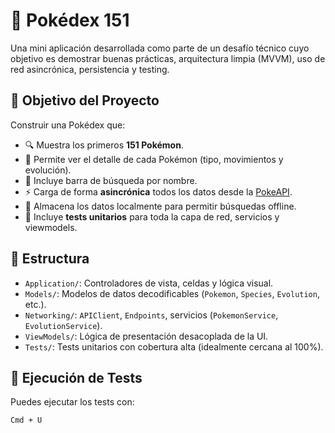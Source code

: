 # 🧬 Pokédex 151

Una mini aplicación desarrollada como parte de un desafío técnico cuyo objetivo es demostrar buenas prácticas, arquitectura limpia (MVVM), uso de red asincrónica, persistencia y testing.

## 🚀 Objetivo del Proyecto

Construir una Pokédex que:

- 🔍 Muestra los primeros **151 Pokémon**.
- 📄 Permite ver el detalle de cada Pokémon (tipo, movimientos y evolución).
- 🔎 Incluye barra de búsqueda por nombre.
- ⚡️ Carga de forma **asincrónica** todos los datos desde la [PokeAPI](https://pokeapi.co/).
- 💾 Almacena los datos localmente para permitir búsquedas offline.
- 🧪 Incluye **tests unitarios** para toda la capa de red, servicios y viewmodels.

## 🧱 Estructura

- `Application/`: Controladores de vista, celdas y lógica visual.
- `Models/`: Modelos de datos decodificables (`Pokemon`, `Species`, `Evolution`, etc.).
- `Networking/`: `APIClient`, `Endpoints`, servicios (`PokemonService`, `EvolutionService`).
- `ViewModels/`: Lógica de presentación desacoplada de la UI.
- `Tests/`: Tests unitarios con cobertura alta (idealmente cercana al 100%).

## 🧪 Ejecución de Tests

Puedes ejecutar los tests con:

```bash
Cmd + U
